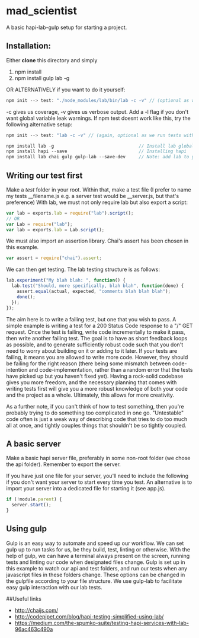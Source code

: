 # mad_scientist
A basic hapi-lab-gulp setup for starting a project.

## Installation:

Either **clone** this directory and simply 
1. npm install
2. npm install gulp lab -g

OR ALTERNATIVELY if you want to do it yourself:

```js
npm init --> test: "./node_modules/lab/bin/lab -c -v" // (optional as we run tests with gulp)
```
-c gives us coverage, -v gives us verbose output. Add a -l flag if you don't want global variable leak warnings.
If npm test doesnt work like this, try the following alternative setup:
```js
npm init --> test: "lab -c -v" // (again, optional as we run tests with gulp)
```

```js
npm install lab -g                                // Install lab globally
npm install hapi --save                           // Installing hapi
npm install lab chai gulp gulp-lab --save-dev     // Note: add lab to your devdep even when installing -g.
```

## Writing our test first
Make a *test* folder in your root. Within that, make a test file (I prefer to name my tests __filename.js e.g.  a server test would be __server.js, but that's preference)
With lab, we must not only require lab but also export a script:
```js
var lab = exports.lab = require("lab").script();
// OR
var Lab = require("lab");
var lab = exports.lab = Lab.script();
```
We must also import an assertion library. Chai's assert has been chosen in this example.
```js
var assert = require("chai").assert;
```

We can then get testing. The lab testing structure is as follows:
```js
lab.experiment("My blah blah: ", function() {
  lab.test("Should, more specifically, blah blah", function(done) {
    assert.equal(actual, expected, "comments blah blah blah");
    done();
  });
});
```
The aim here is to write a failing test, but one that you wish to pass. A simple example is writing a test for a 200 Status Code response to a "/" GET request. Once the test is failing, write code incrementally to make it pass, then write another failing test. The goal is to have as short feedback loops as possible, and to generate sufficiently robust code such that you don't need to worry about building on it or adding to it later. If your tests are failing, it means you are allowed to write more code. However, they should be failing for the right reason (there being some mismatch between code-intention and code-implementation, rather than a random error that the tests have picked up but you haven't fixed yet). Having a rock-solid codebase gives you more freedom, and the necessary planning that comes with writing tests first will give you a more robust knowledge of both your code and the project as a whole. Ultimately, this allows for more creativity.     

As a further note, if you can't think of how to test something, then you're probably trying to do something too complicated in one go. "Untestable" code often is just a weak way of describing code that tries to do too much all at once, and tightly couples things that shouldn't be so tightly coupled.

## A basic server
Make a basic hapi server file, preferably in some non-root folder (we chose the api folder). Remember to export the server.

If you have just one file for your server, you'll need to include the following if you don't want your server to start every time you test. An alternative is to import your server into a dedicated file for starting it (see app.js).
```js
if (!module.parent) {
  server.start();
}
```


## Using gulp
Gulp is an easy way to automate and speed up our workflow. We can set gulp up to run tasks for us, be they build, test, linting or otherwise. With the help of gulp, we can have a terminal always present on the screen, running tests and linting our code when designated files change.
Gulp is set up in this example to watch our api and test folders, and run our tests when any javascript files in these folders change. These options can be changed in the gulpfile according to your file structure.
We use gulp-lab to facilitate easy gulp interaction with our lab tests.


##Useful links
- http://chaijs.com/ 
- http://codepipet.com/blog/hapi-testing-simplified-using-lab/
- https://medium.com/the-spumko-suite/testing-hapi-services-with-lab-96ac463c490a
